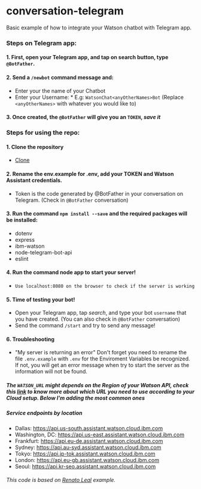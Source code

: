 # conversation-telegram

Basic example of how to integrate your Watson chatbot with Telegram app.

### Steps on Telegram app:

#### 1. First, open your Telegram app, and tap on search button, type `@BotFather`.

#### 2. Send a `/newbot` command message and:
  - Enter your the name of your Chatbot
  - Enter your Username:
        * E.g: `WatsonChat<anyOtherNames>Bot` (Replace `<anyOtherNames>` with whatever you would like to)

#### 3. Once created, the `@BotFather` will give you an `TOKEN`, *save it*


### Steps for using the repo:

#### 1. Clone the repository
  - [Clone](https://github.com/sayurimizuguchi/conversation-telegram/archive/master.zip)

#### 2. Rename the env.example for .env, add your TOKEN and Watson Assistant credentials.
  - Token is the code generated by @BotFather in your conversation on Telegram. (Check in `@BotFather` conversation)

#### 3. Run the command `npm install --save` and the required packages will be installed:
   - dotenv
   - express
   - ibm-watson
   - node-telegram-bot-api
   - eslint

#### 4. Run the command node app to start your server!
   - `Use localhost:8080 on the browser to check if the server is working`

#### 5. Time of testing your bot!
 - Open your Telegram app, tap _search_, and type your bot `username` that you have created. (You can also check in `@BotFather` conversation)
 - Send the command `/start` and try to send any message!


#### 6. Troubleshooting

- "My server is returning an error" Don't forget you need to rename the file `.env.example` with `.env` for the Enviroment Variables be recognized. If not, you will get an error message when try to start the server as the information will not be found.

##### The `WATSON_URL` might depends on the Region of your Watson API, check this [link](https://cloud.ibm.com/docs/containers?topic=containers-regions-and-zones) to know more about which URL you need to use according to your Cloud setup. Below I'm adding the most common ones

##### Service endpoints by location

- Dallas: https://api.us-south.assistant.watson.cloud.ibm.com
- Washington, DC: https://api.us-east.assistant.watson.cloud.ibm.com
- Frankfurt: https://api.eu-de.assistant.watson.cloud.ibm.com
- Sydney: https://api.au-syd.assistant.watson.cloud.ibm.com
- Tokyo: https://api.jp-tok.assistant.watson.cloud.ibm.com
- London: https://api.eu-gb.assistant.watson.cloud.ibm.com
- Seoul: https://api.kr-seo.assistant.watson.cloud.ibm.com

###### This code is based on [Renato Leal](https://gist.github.com/renatodossantosleal/a963eff0b3665326f975aabf19ab37ee) example.
